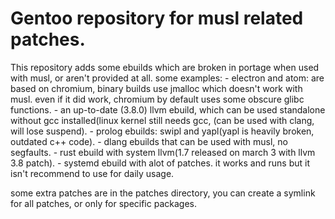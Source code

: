 # Gentoo repository for musl related patches.

This repository adds some ebuilds which are broken in portage when used with musl, or aren't provided at all.
some examples:
      - electron and atom: are based on chromium, binary builds use jmalloc which doesn't work with musl. even if it did work,
        chromium by default uses some obscure glibc functions.
      - an up-to-date (3.8.0) llvm ebuild, which can be used standalone without gcc installed(linux kernel still needs gcc, (can be used with clang, will lose suspend).
      - prolog ebuilds: swipl and yapl(yapl is heavily broken, outdated c++ code).
      - dlang ebuilds that can be used with musl, no segfaults.
      - rust ebuild with system llvm(1.7 released on march 3 with llvm 3.8 patch).
      - systemd ebuild with alot of patches. it works and runs but it isn't recommend to use for daily usage.
      
some extra patches are in the patches directory, you can create a symlink for all patches, or only for specific packages.
